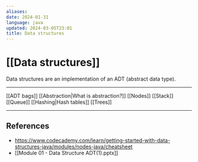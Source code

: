 ```yaml
---
aliases: 
date: 2024-01-31
language: java
updated: 2024-03-05T23:01
title: Data structures
---
```

# [[Data structures]]
Data structures are an implementation of an ADT (abstract data type).
___

[[ADT bags]]
[[Abstraction|What is abstraction?]]
[[Nodes]]
[[Stack]]
[[Queue]]
[[Hashing|Hash tables]]
[[Trees]]

___
## References
- https://www.codecademy.com/learn/getting-started-with-data-structures-java/modules/nodes-java/cheatsheet
- [[Module 01 - Data Structure ADT(1).pptx]]